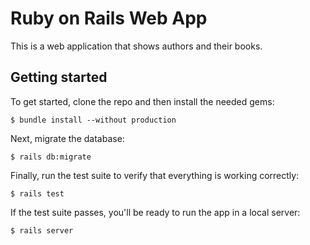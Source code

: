 # Ruby on Rails Web App
This is a web application that shows authors and their books.

## Getting started
To get started, clone the repo and then install the needed
gems:
```
$ bundle install --without production
```
Next, migrate the database:
```
$ rails db:migrate
```
Finally, run the test suite to verify that everything is working
correctly:
```
$ rails test
```
If the test suite passes, you'll be ready to run the app in a local
server:
```
$ rails server
```
